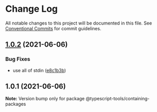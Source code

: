 # Change Log

All notable changes to this project will be documented in this file.
See [Conventional Commits](https://conventionalcommits.org) for commit guidelines.

## [1.0.2](https://github.com/typescript-tools/typescript-tools/compare/@typescript-tools/containing-packages@1.0.1...@typescript-tools/containing-packages@1.0.2) (2021-06-06)


### Bug Fixes

* use all of stdin ([e8c1b3b](https://github.com/typescript-tools/typescript-tools/commit/e8c1b3bc62cee5ee5bb84d4e02376d52ec3d5ff0))





## 1.0.1 (2021-06-06)

**Note:** Version bump only for package @typescript-tools/containing-packages
